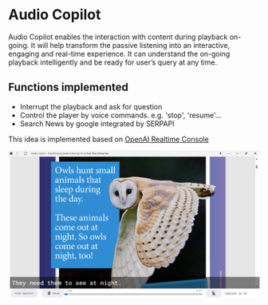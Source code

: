 # Audio Copilot
Audio Copilot enables the interaction with content during playback on-going. It will help transform the passive listening into an interactive, engaging and real-time experience. It can understand the on-going playback intelligently and be ready for user’s query at any time. 

## Functions implemented
- Interrupt the playback and ask for question
- Control the player by voice commands. e.g. 'stop', 'resume'...
- Search News by google integrated by SERPAPI

This idea is implemented based on [OpenAI Realtime Console](https://github.com/openai/openai-realtime-console)

<img src="/readme/audio-copilot.png" width="800" />